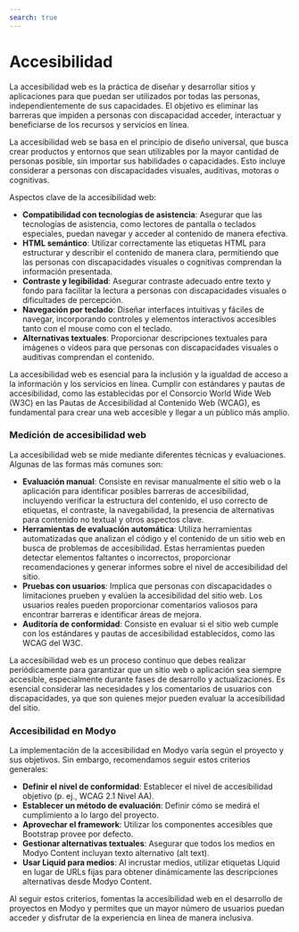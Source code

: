 ```yaml
---
search: true
---
```


# Accesibilidad

La accesibilidad web es la práctica de diseñar y desarrollar sitios y aplicaciones para que puedan ser utilizados por todas las personas, independientemente de sus capacidades. El objetivo es eliminar las barreras que impiden a personas con discapacidad acceder, interactuar y beneficiarse de los recursos y servicios en línea.

La accesibilidad web se basa en el principio de diseño universal, que busca crear productos y entornos que sean utilizables por la mayor cantidad de personas posible, sin importar sus habilidades o capacidades. Esto incluye considerar a personas con discapacidades visuales, auditivas, motoras o cognitivas.

Aspectos clave de la accesibilidad web:

- **Compatibilidad con tecnologías de asistencia**: Asegurar que las tecnologías de asistencia, como lectores de pantalla o teclados especiales, puedan navegar y acceder al contenido de manera efectiva.
- **HTML semántico**: Utilizar correctamente las etiquetas HTML para estructurar y describir el contenido de manera clara, permitiendo que las personas con discapacidades visuales o cognitivas comprendan la información presentada.
- **Contraste y legibilidad**: Asegurar contraste adecuado entre texto y fondo para facilitar la lectura a personas con discapacidades visuales o dificultades de percepción.
- **Navegación por teclado**: Diseñar interfaces intuitivas y fáciles de navegar, incorporando controles y elementos interactivos accesibles tanto con el mouse como con el teclado.
- **Alternativas textuales**: Proporcionar descripciones textuales para imágenes o videos para que personas con discapacidades visuales o auditivas comprendan el contenido.

La accesibilidad web es esencial para la inclusión y la igualdad de acceso a la información y los servicios en línea. Cumplir con estándares y pautas de accesibilidad, como las establecidas por el Consorcio World Wide Web (W3C) en las Pautas de Accesibilidad al Contenido Web (WCAG), es fundamental para crear una web accesible y llegar a un público más amplio.

### Medición de accesibilidad web

La accesibilidad web se mide mediante diferentes técnicas y evaluaciones. Algunas de las formas más comunes son:

- **Evaluación manual**: Consiste en revisar manualmente el sitio web o la aplicación para identificar posibles barreras de accesibilidad, incluyendo verificar la estructura del contenido, el uso correcto de etiquetas, el contraste, la navegabilidad, la presencia de alternativas para contenido no textual y otros aspectos clave.
- **Herramientas de evaluación automática**: Utiliza herramientas automatizadas que analizan el código y el contenido de un sitio web en busca de problemas de accesibilidad. Estas herramientas pueden detectar elementos faltantes o incorrectos, proporcionar recomendaciones y generar informes sobre el nivel de accesibilidad del sitio.
- **Pruebas con usuarios**: Implica que personas con discapacidades o limitaciones prueben y evalúen la accesibilidad del sitio web. Los usuarios reales pueden proporcionar comentarios valiosos para encontrar barreras e identificar áreas de mejora.
- **Auditoría de conformidad**: Consiste en evaluar si el sitio web cumple con los estándares y pautas de accesibilidad establecidos, como las WCAG del W3C.

La accesibilidad web es un proceso continuo que debes realizar periódicamente para garantizar que un sitio web o aplicación sea siempre accesible, especialmente durante fases de desarrollo y actualizaciones. Es esencial considerar las necesidades y los comentarios de usuarios con discapacidades, ya que son quienes mejor pueden evaluar la accesibilidad del sitio.


### Accesibilidad en Modyo

La implementación de la accesibilidad en Modyo varía según el proyecto y sus objetivos. Sin embargo, recomendamos seguir estos criterios generales:

- **Definir el nivel de conformidad**: Establecer el nivel de accesibilidad objetivo (p. ej., WCAG 2.1 Nivel AA).
- **Establecer un método de evaluación**: Definir cómo se medirá el cumplimiento a lo largo del proyecto.
- **Aprovechar el framework**: Utilizar los componentes accesibles que Bootstrap provee por defecto.
- **Gestionar alternativas textuales**: Asegurar que todos los medios en Modyo Content incluyan texto alternativo (alt text).
- **Usar Liquid para medios**: Al incrustar medios, utilizar etiquetas Liquid en lugar de URLs fijas para obtener dinámicamente las descripciones alternativas desde Modyo Content.

Al seguir estos criterios, fomentas la accesibilidad web en el desarrollo de proyectos en Modyo y permites que un mayor número de usuarios puedan acceder y disfrutar de la experiencia en línea de manera inclusiva.
